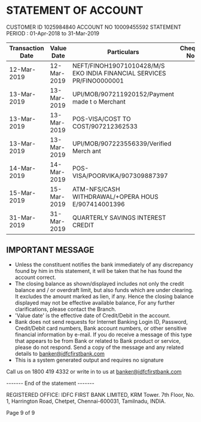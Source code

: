 # STATEMENT OF ACCOUNT

CUSTOMER ID       1025984840
ACCOUNT NO        10009455592
STATEMENT PERIOD : 01-Apr-2018 to 31-Mar-2019

| Transaction Date | Value Date | Particulars | Cheque No. | Debit | Credit | Balance |
|------------------|------------|-------------|------------|-------|--------|---------|
| 12-Mar-2019 | 12-Mar-2019 | NEFT/FINOH19071010428/M/S EKO INDIA FINANCIAL SERVICES PR/FINO0000001 | | | 2,000.00 | 2,736.12 |
| 13-Mar-2019 | 13-Mar-2019 | UPI/MOB/907211920152/Payment made t o Merchant | | 80.00 | | 2,656.12 |
| 13-Mar-2019 | 13-Mar-2019 | POS-VISA/COST TO COST/907212362533 | | 460.00 | | 2,196.12 |
| 13-Mar-2019 | 13-Mar-2019 | UPI/MOB/907223556339/Verified Merch ant | | 160.00 | | 2,036.12 |
| 14-Mar-2019 | 14-Mar-2019 | POS-VISA/POORVIKA/907309887397 | | 1,000.00 | | 1,036.12 |
| 15-Mar-2019 | 15-Mar-2019 | ATM-NFS/CASH WITHDRAWAL/+OPERA HOUS E/907414001396 | | 1,000.00 | | 36.12 |
| 31-Mar-2019 | 31-Mar-2019 | QUARTERLY SAVINGS INTEREST CREDIT | | | 9.00 | 45.12 |

## IMPORTANT MESSAGE

- Unless the constituent notifies the bank immediately of any discrepancy found by him in this statement, it will be taken that he has found the account correct.
- The closing balance as shown/displayed includes not only the credit balance and / or overdraft limit, but also funds which are under clearing. It excludes the amount marked as lien, if any. Hence the closing balance displayed may not be effective available balance, For any further clarifications, please contact the Branch.
- 'Value date' is the effective date of Credit/Debit in the account.
- Bank does not send requests for Internet Banking Login ID, Password, Credit/Debit card numbers, Bank account numbers, or other sensitive financial information by e-mail. If you do receive a message of this type that appears to be from Bank or related to Bank product or service, please do not respond. Send a copy of the message and any related details to banker@idfcfirstbank.com
- This is a system generated output and requires no signature

Call us on 1800 419 4332 or write in to us at banker@idfcfirstbank.com

------- End of the statement -------

REGISTERED OFFICE: IDFC FIRST BANK LIMITED, KRM Tower. 7th Floor, No. 1, Harrington Road, Chetpet, Chennai-600031, Tamilnadu, INDIA.

Page 9 of 9